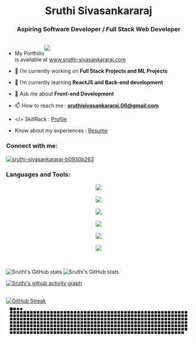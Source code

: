                                                               
<h1 align="center">Sruthi Sivasankararaj </h1>                       
<h3 align="center">Aspiring Software Developer / Full Stack Web Develeper </h3>              
   
<br>
<img align="right" width="400" src="https://user-images.githubusercontent.com/74038190/221352989-518609ab-b4d1-459e-929f-a08cd2bd9b3c.gif"/>


-  My Portfolio is available at www.sruthi-sivasankararaj.com 

- 🔭 I’m currently working on **Full Stack Projects and ML Projects**

- 🌱 I’m currently learning **ReactJS and Back-end development**

- 💬 Ask me about **Front-end Development**

- 📫 How to reach me : **sruthisivasankararaj.06@gmail.com**

- </> SkillRack : <a href="https://www.skillrack.com/faces/resume.xhtml?id=355012&key=fcf4cf60ec6f613a7e65bd685adc1f379a6dc1b8" target="blank">Profile</a>
- Know about my experiences : <a href="https://drive.google.com/file/d/11WQ0BBiub7nHjI1qM5EPXboPRRo5ePMd/view">Resume</a>


<h3 align="left">Connect with me:</h3>
<p align="left"> 

<a href="https://linkedin.com/in/sruthi-sivasankararaj-b0930b263" target="blank"><img align="center" src="https://raw.githubusercontent.com/rahuldkjain/github-profile-readme-generator/master/src/images/icons/Social/linked-in-alt.svg" alt="sruthi-sivasankararaj-b0930b263" height="30" width="40" /></a>
</p>

<h3 align="left">Languages and Tools:</h3>

<p align="center">
  <a href="https://skillicons.dev">
    <img src="https://skillicons.dev/icons?i=git" />
  </a>
</p>

<p align="center">
  <a href="https://skillicons.dev">
    <img src="https://skillicons.dev/icons?i=c,java,py,cpp" />
  </a>
</p>
<p align="center">
  <a href="https://skillicons.dev">
    <img src="https://skillicons.dev/icons?i=html,css,js,bootstrap,react,next,tailwind" />
  </a>
</p>

<p align="center">
  <a href="https://skillicons.dev">
    <img src="https://skillicons.dev/icons?i=spring,django,php,mysql,mongo,firebase,postman" />
  </a>
</p>

<p align="center">
  <a href="https://skillicons.dev">
    <img src="https://skillicons.dev/icons?i=vscode,idea,atom,eclipse" />
  </a>
</p>

<p align="center">
  <a href="https://skillicons.dev">
    <img src="https://skillicons.dev/icons?i=github" />
  </a>
</p>

<br>

![Sruthi's GitHub stats](https://github-readme-stats.vercel.app/api/top-langs?username=2149-sruthi-s&show_icons=true&theme=chartreuse-dark&date_format=j%20M%5B%20Y%5D&type=png) ![Sruthi's GitHub stats](https://github-readme-stats.vercel.app/api?username=2149-sruthi-s&show_icons=true&theme=chartreuse-dark&date_format=j%20M%5B%20Y%5D&type=png)

[![Sruthi's github activity graph](https://github-readme-activity-graph.vercel.app/graph?username=2149-sruthi-s&theme=chartreuse-dark&date_format=j%20M%5B%20Y%5D&type=png)](https://github.com/ashutosh00710/github-readme-activity-graph)

<br>
<a href="https://git.io/streak-stats"><img src="https://github-readme-streak-stats.herokuapp.com?user=2149-SRUTHI-S&theme=chartreuse-dark&date_format=j%20M%5B%20Y%5D&type=png" alt="GitHub Streak" /></a>



<img src="https://raw.githubusercontent.com/platane/snk/output/github-contribution-grid-snake.svg" alt="NA">


<!--
**2149-SRUTHI-S/2149-SRUTHI-S** is a ✨ _special_ ✨ repository because its `README.md` (this file) appears on your GitHub profile.

-->
